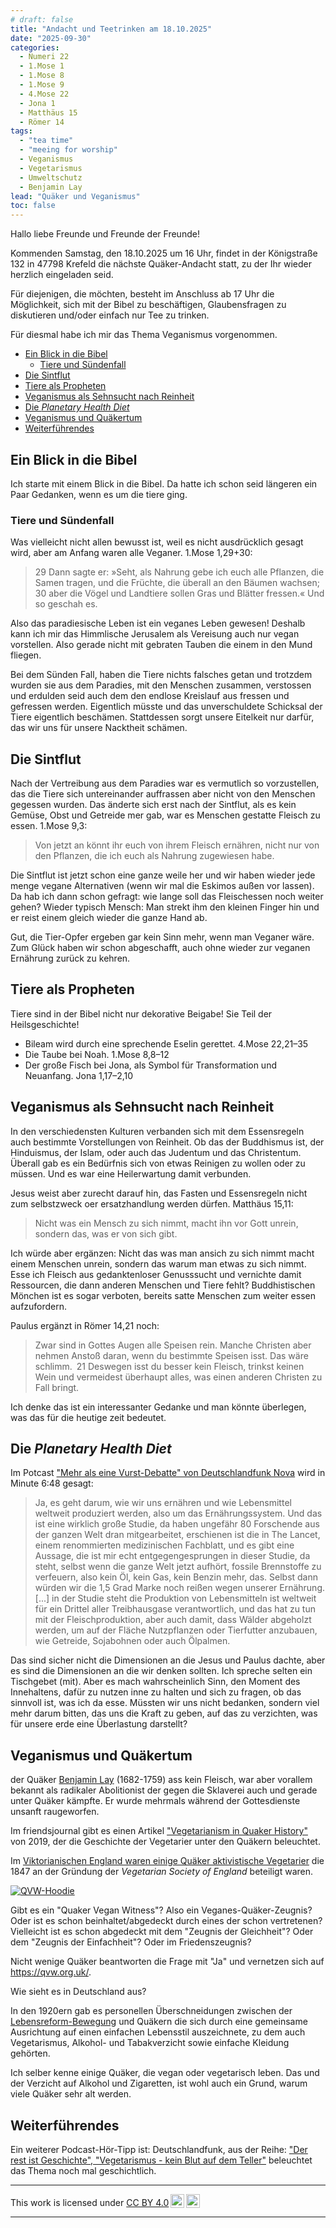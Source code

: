 ```yaml
---
# draft: false
title: "Andacht und Teetrinken am 18.10.2025"
date: "2025-09-30"
categories:
  - Numeri 22
  - 1.Mose 1
  - 1.Mose 8
  - 1.Mose 9
  - 4.Mose 22
  - Jona 1
  - Matthäus 15
  - Römer 14
tags:
  - "tea time"
  - "meeing for worship"
  - Veganismus
  - Vegetarismus
  - Umweltschutz
  - Benjamin Lay
lead: "Quäker und Veganismus"
toc: false
---
```


Hallo liebe Freunde und Freunde der Freunde!

Kommenden Samstag, den 18.10.2025 um 16 Uhr, findet in der Königstraße 132 in 47798 Krefeld die nächste Quäker-Andacht statt, zu der Ihr wieder herzlich eingeladen seid.

Für diejenigen, die möchten, besteht im Anschluss ab 17 Uhr die Möglichkeit, sich mit der Bibel zu beschäftigen, Glaubensfragen zu diskutieren und/oder einfach nur Tee zu trinken.

Für diesmal habe ich mir das Thema Veganismus vorgenommen.

- [Ein Blick in die Bibel](#ein-blick-in-die-bibel)
  - [Tiere und Sündenfall](#tiere-und-sündenfall)
- [Die Sintflut](#die-sintflut)
- [Tiere als Propheten](#tiere-als-propheten)
- [Veganismus als Sehnsucht nach Reinheit](#veganismus-als-sehnsucht-nach-reinheit)
- [Die _Planetary Health Diet_](#die-planetary-health-diet)
- [Veganismus und Quäkertum](#veganismus-und-quäkertum)
- [Weiterführendes](#weiterführendes)

## Ein Blick in die Bibel

Ich starte mit einem Blick in die Bibel. Da hatte ich schon seid längeren ein Paar Gedanken, wenn es um die tiere ging.

### Tiere und Sündenfall

Was vielleicht nicht allen bewusst ist, weil es nicht ausdrücklich gesagt wird, aber am Anfang waren alle Veganer. 1.Mose 1,29+30:

> 29 Dann sagte er: »Seht, als Nahrung gebe ich euch alle Pflanzen, die Samen tragen, und die Früchte, die überall an den Bäumen wachsen; 30 aber die Vögel und Landtiere sollen Gras und Blätter fressen.« Und so geschah es.

Also das paradiesische Leben ist ein veganes Leben gewesen! Deshalb kann ich mir das Himmlische Jerusalem als Vereisung auch nur vegan vorstellen. Also gerade nicht mit gebraten Tauben die einem in den Mund fliegen.

Bei dem Sünden Fall, haben die Tiere nichts falsches getan und trotzdem wurden sie aus dem Paradies, mit den Menschen zusammen, verstossen und erdulden seid auch dem den endlose Kreislauf aus fressen und gefressen werden. Eigentlich müsste und das unverschuldete Schicksal der Tiere eigentlich beschämen. Stattdessen sorgt unsere Eitelkeit nur darfür, das wir uns für unsere Nacktheit schämen.

## Die Sintflut

Nach der Vertreibung aus dem Paradies war es vermutlich so vorzustellen, das die Tiere sich untereinander auffrassen aber nicht von den Menschen gegessen wurden. Das änderte sich erst nach der Sintflut, als es kein Gemüse, Obst und Getreide mer gab, war es Menschen gestatte Fleisch zu essen. 1.Mose 9,3:

> Von jetzt an könnt ihr euch von ihrem Fleisch ernähren, nicht nur von den Pflanzen, die ich euch als Nahrung zugewiesen habe.

Die Sintflut ist jetzt schon eine ganze weile her und wir haben wieder jede menge vegane Alternativen (wenn wir mal die Eskimos außen vor lassen). Da hab ich dann schon gefragt: wie lange soll das Fleischessen noch weiter gehen? Wieder typisch Mensch: Man strekt ihm den kleinen Finger hin und er reist einem gleich wieder die ganze Hand ab.

Gut, die Tier-Opfer ergeben gar kein Sinn mehr, wenn man Veganer wäre. Zum Glück haben wir schon abgeschafft, auch ohne wieder zur veganen Ernährung zurück zu kehren.

## Tiere als Propheten

Tiere sind in der Bibel nicht nur dekorative Beigabe! Sie Teil der Heilsgeschichte!

- Bileam wird durch eine sprechende Eselin gerettet. 4.Mose 22,21–35
- Die Taube bei Noah. 1.Mose 8,8–12
- Der große Fisch bei Jona, als Symbol für Transformation und Neuanfang. Jona 1,17–2,10

## Veganismus als Sehnsucht nach Reinheit

In den verschiedensten Kulturen verbanden sich mit dem Essensregeln auch bestimmte Vorstellungen von Reinheit. Ob das der Buddhismus ist, der Hinduismus, der Islam, oder auch das Judentum und das Christentum. Überall gab es ein Bedürfnis sich von etwas Reinigen zu wollen oder zu müssen. Und es war eine Heilerwartung damit verbunden.

Jesus weist aber zurecht darauf hin, das Fasten und Essensregeln nicht zum selbstzweck oer ersatzhandlung werden dürfen. Matthäus 15,11:

> Nicht was ein Mensch zu sich nimmt, macht ihn vor Gott unrein, sondern das, was er von sich gibt.

Ich würde aber ergänzen: Nicht das was man ansich zu sich nimmt macht einem Menschen unrein, sondern das warum man etwas zu sich nimmt. Esse ich Fleisch aus gedanktenloser Genusssucht und vernichte damit Ressourcen, die dann anderen Menschen und Tiere fehlt? Buddhistischen Mönchen ist es sogar verboten, bereits satte Menschen zum weiter essen aufzufordern.

Paulus ergänzt in Römer 14,21 noch:

> Zwar sind in Gottes Augen alle Speisen rein. Manche Christen aber nehmen Anstoß daran, wenn du bestimmte Speisen isst. Das wäre schlimm. 21 Deswegen isst du besser kein Fleisch, trinkst keinen Wein und vermeidest überhaupt alles, was einen anderen Christen zu Fall bringt.

Ich denke das ist ein interessanter Gedanke und man könnte überlegen, was das für die heutige zeit bedeutet.

## Die _Planetary Health Diet_

Im Potcast ["Mehr als eine Vurst-Debatte" von Deutschlandfunk Nova](https://www.deutschlandfunknova.de/beitrag/ernaehrung-mehr-als-eine-vurst-debatte) wird in Minute 6:48 gesagt:

> Ja, es geht darum, wie wir uns ernähren und wie Lebensmittel weltweit produziert werden, also um das Ernährungssystem. Und das ist eine wirklich große Studie, da haben ungefähr 80 Forschende aus der ganzen Welt dran mitgearbeitet, erschienen ist die in The Lancet, einem renommierten medizinischen Fachblatt, und es gibt eine Aussage, die ist mir echt entgegengesprungen in dieser Studie, da steht, selbst wenn die ganze Welt jetzt aufhört, fossile Brennstoffe zu verfeuern, also kein Öl, kein Gas, kein Benzin mehr, das. Selbst dann würden wir die 1,5 Grad Marke noch reißen wegen unserer Ernährung.
> [...] in der Studie steht die Produktion von Lebensmitteln ist weltweit für ein Drittel aller Treibhausgase verantwortlich, und das hat zu tun mit der Fleischproduktion, aber auch damit, dass Wälder abgeholzt werden, um auf der Fläche Nutzpflanzen oder Tierfutter anzubauen, wie Getreide, Sojabohnen oder auch Ölpalmen.

Das sind sicher nicht die Dimensionen an die Jesus und Paulus dachte, aber es sind die Dimensionen an die wir denken sollten. Ich spreche selten ein Tischgebet (mit). Aber es mach wahrscheinlich Sinn, den Moment des Innehaltens, dafür zu nutzen inne zu halten und sich zu fragen, ob das sinnvoll ist, was ich da esse. Müssten wir uns nicht bedanken, sondern viel mehr darum bitten, das uns die Kraft zu geben, auf das zu verzichten, was für unsere erde eine Überlastung darstellt?

## Veganismus und Quäkertum

der Quäker [Benjamin Lay](https://de.wikipedia.org/wiki/Benjamin_Lay) (1682-1759) ass kein Fleisch, war aber vorallem bekannt als radikaler Abolitionist der gegen die Sklaverei auch und gerade unter Quäker kämpfte. Er wurde mehrmals während der Gottesdienste unsanft raugeworfen.

Im friendsjournal gibt es einen Artikel ["Vegetarianism in Quaker History"](https://www.friendsjournal.org/vegetarian-history/) von 2019, der die Geschichte der Vegetarier unter den Quäkern beleuchtet.

Im [Viktorianischen England waren einige Quäker aktivistische Vegetarier](https://ivu.org/history/thesis/quakers.html) die 1847 an der Gründung der _Vegetarian Society of England_ beteiligt waren.

[![QVW-Hoodie](qvw.png)](https://quaker-vegan-witness.teemill.com/)

Gibt es ein "Quaker Vegan Witness"? Also ein Veganes-Quäker-Zeugnis? Oder ist es schon beinhaltet/abgedeckt durch eines der schon vertretenen? Vielleicht ist es schon abgedeckt mit dem "Zeugnis der Gleichheit"? Oder dem "Zeugnis der Einfachheit"? Oder im Friedenszeugnis?

Nicht wenige Quäker beantworten die Frage mit "Ja" und vernetzen sich auf https://qvw.org.uk/.

Wie sieht es in Deutschland aus?

In den 1920ern gab es personellen Überschneidungen zwischen der [Lebensreform-Bewegung](https://de.wikipedia.org/wiki/Lebensreform) und Quäkern die sich durch eine gemeinsame Ausrichtung auf einen einfachen Lebensstil auszeichnete, zu dem auch Vegetarismus, Alkohol- und Tabakverzicht sowie einfache Kleidung gehörten.

Ich selber kenne einige Quäker, die vegan oder vegetarisch leben. Das und der Verzicht auf Alkohol und Zigaretten, ist wohl auch ein Grund, warum viele Quäker sehr alt werden.

## Weiterführendes

Ein weiterer Podcast-Hör-Tipp ist: Deutschlandfunk, aus der Reihe: ["Der rest ist Geschichte", "Vegetarismus - kein Blut auf dem Teller"](https://www.ardaudiothek.de/episode/urn:ard:episode:909a7c76083b102e/) beleuchtet das Thema noch mal geschichtlich.

---

<p xmlns:cc="http://creativecommons.org/ns#" >This work is licensed under <a href="https://creativecommons.org/licenses/by/4.0/?ref=chooser-v1" target="\_blank" rel="license noopener noreferrer" style="display:inline-block;">CC BY 4.0<img style="height:22px!important;margin-left:3px;vertical-align:text-bottom;" src="https://mirrors.creativecommons.org/presskit/icons/cc.svg?ref=chooser-v1" alt=""><img style="height:22px!important;margin-left:3px;vertical-align:text-bottom;" src="https://mirrors.creativecommons.org/presskit/icons/by.svg?ref=chooser-v1" alt=""></a></p>

---
